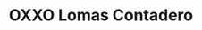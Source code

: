 ---
title: "OXXO Lomas Contadero"
url: /cuajimalpa-de-morelos/oxxo-lomas-contadero/
shop: Supermarkt
---